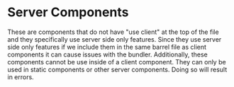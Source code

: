 # Server Components

These are components that do not have "use client" at the top of the file and they specifically use server side only features. Since they use server side only features if we include them in the same barrel file as client components it can cause issues with the bundler. Additionally, these components cannot be use inside of a client component. They can only be used in static components or other server components. Doing so will result in errors.
